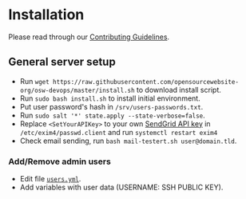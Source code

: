 # Installation

Please read through our [Contributing Guidelines](CONTRIBUTING.md).

## General server setup

- Run `wget https://raw.githubusercontent.com/opensourcewebsite-org/osw-devops/master/install.sh` to download install script.
- Run `sudo bash install.sh` to install initial environment.
- Put user password's hash in `/srv/users-passwords.txt`.
- Run `sudo salt '*' state.apply --state-verbose=false`.
- Replace `<SetYourAPIKey>` to your own [SendGrid API key](https://app.sendgrid.com/settings/api_keys) in `/etc/exim4/passwd.client` and run `systemctl restart exim4`
- Check email sending, run `bash mail-testert.sh user@domain.tld`.

### Add/Remove admin users

- Edit file [`users.yml`](pillar/users/users.yml).
- Add variables with user data (USERNAME: SSH PUBLIC KEY).

